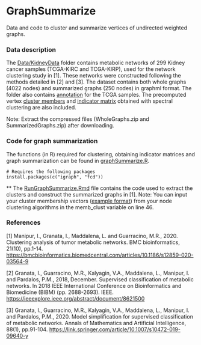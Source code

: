 # GraphSummarize

Data and code to cluster and summarize vertices of undirected weighted graphs.

### Data description
The [Data/KidneyData](Data/KidneyData) folder contains metabolic networks of 299 Kidney cancer samples (TCGA-KIRC and TCGA-KIRP), used for the network clustering study in [1]. These networks were constructed following the methods detailed in [2] and [3]. The dataset contains both whole graphs (4022 nodes) and summarized graphs (250 nodes) in graphml format. The folder also contains [annotation](Data/KidneyData/kidneyGraphAnnotation.txt) for the TCGA samples. The precomputed vertex [cluster members](Data/KidneyData/250_memb_cluster.txt) and [indicator matrix](Data/KidneyData/250_cluster_indicator_matrix.txt) obtained with spectral clustering are also included.

Note: Extract the compressed files (WholeGraphs.zip and SummarizedGraphs.zip) after downloading.

### Code for graph summarization
The functions (in R) required for clustering, obtaining indicator matrices and graph summarization can be found in [graphSummarize.R](graphSummarize.R).
``` 
# Requires the following packages
install.packages(c("igraph", "fcd"))
```
** The [RunGraphSummarize.Rmd](RunGraphSummarize.Rmd) file contains the code used to extract the clusters and construct the summarized graphs in [1]. Note: You can input your cluster membership vectors ([example format](Data/KidneyData/250_memb_cluster.txt)) from your node clustering algorithms in the memb_clust variable on line 46. 

### References
[1] Manipur, I., Granata, I., Maddalena, L. and Guarracino, M.R., 2020. Clustering analysis of tumor metabolic networks. BMC bioinformatics, 21(10), pp.1-14. https://bmcbioinformatics.biomedcentral.com/articles/10.1186/s12859-020-03564-9

[2] Granata, I., Guarracino, M.R., Kalyagin, V.A., Maddalena, L., Manipur, I. and Pardalos, P.M., 2018, December. Supervised classification of metabolic networks. In 2018 IEEE International Conference on Bioinformatics and Biomedicine (BIBM) (pp. 2688-2693). IEEE.
https://ieeexplore.ieee.org/abstract/document/8621500

[3] Granata, I., Guarracino, M.R., Kalyagin, V.A., Maddalena, L., Manipur, I. and Pardalos, P.M., 2020. Model simplification for supervised classification of metabolic networks. Annals of Mathematics and Artificial Intelligence, 88(1), pp.91-104.
https://link.springer.com/article/10.1007/s10472-019-09640-y
